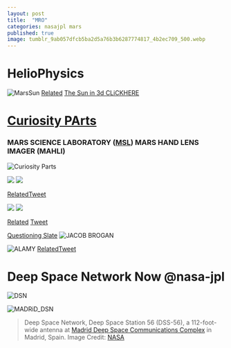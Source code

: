 ```yaml
---
layout: post
title:  "MRO"
categories: nasajpl mars
published: true
image: tumblr_9ab057dfcb5ba2d5a76b3b6287774817_4b2ec709_500.webp
---
```



# HelioPhysics
![MarsSun](https://pbs.twimg.com/media/GdFzqLlagAEzrn_?format=jpg&name=large)
[Related](https://x.com/RicoThaka/status/1860395564120309861) [The Sun in 3d CLiCKHERE](https://stereo.gsfc.nasa.gov/img/3dimages/movies/Jul3_171A_post_flare_loops.html)
#  [Curiosity PArts](https://www.msss.com/all_projects/msl-mahli.php)
### MARS SCIENCE LABORATORY ([MSL](https://x.com/RicoThaka/status/1848478640385773811)) MARS HAND LENS IMAGER (MAHLI)
![Curiosity Parts](https://pbs.twimg.com/media/Gacc7-bWEAA_f2f?format=jpg&name=large)

<div class="tupperware">
<img src="https://pbs.twimg.com/media/GacdJwaXsAAPeJp?format=jpg&name=large" />
<img src="https://pbs.twimg.com/media/GacdO3eWoAAAlyB?format=jpg&name=large" />
</div>

[RelatedTweet](https://x.com/RicoThaka/status/1895832937540792393)
<div class="tupperware">
<img src="https://pbs.twimg.com/media/Ghm67NhbgAAIIbq?format=jpg&name=medium" />
<img src="https://pbs.twimg.com/media/Ghm67NhbgAAIIbq?format=jpg&name=medium" />
</div>

[Related](https://x.com/thakasartu/status/1880737684043489628) [Tweet](https://x.com/thakasartu/status/1880739891186958758/photo/1)


[Questioning Slate](https://x.com/RicoThaka/status/1863340837003993509)
![JACOB BROGAN](https://pbs.twimg.com/media/GdvqRQIbUAAzDr3?format=jpg&name=large)

![ALAMY](https://media.gettyimages.com/id/458981575/photo/mariner-10-venus-murcury-mission.jpg?s=612x612&w=gi&k=20&c=oKe19g7rzI9CSBj9MINzMx_Y1cWIHiKoG5z_d8jVYXg=)
[RelatedTweet](https://x.com/thakasartu/status/1896995321508659670)
# Deep Space Network Now @nasa-jpl
![DSN](https://eyes.nasa.gov/apps/dsn-now/images/intro/deep-space-network-logo@2x.png)

<object type="text/html" data="https://eyes.nasa.gov/apps/dsn-now/dsn.html" style="height:500px;width:100%;" >
    </object>


![MADRiD_DSN](https://www.nasa.gov/wp-content/uploads/2023/08/madrid-dss-56-01.jpg)
>Deep Space Network, Deep Space Station 56 (DSS-56), a 112-foot-wide antenna at [Madrid Deep Space Communications Complex](https://www.mdscc.nasa.gov/index.php/en/start/) in Madrid, Spain. Image Credit: [NASA](https://plus.nasa.gov/series/)

